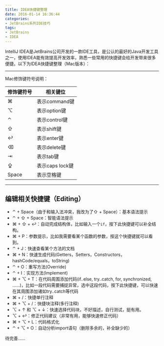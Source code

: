 ```yaml
---
title: IDEA快捷键整理
date: 2016-01-14 16:36:44
categories:
- JetBrains系列IDE技巧
tags:
- JetBrains
- IDEA
---
```


IntelliJ IDEA是JetBrains公司开发的一款IDE工具，是公认的最好的Java开发工具之一，使用IDEA能有效提高开发效率，熟悉一些常用的快捷键会给开发带来很多便捷。以下为IDEA快捷键整理（Mac版本）：

<!--more-->

---

Mac修饰键符号说明：

|修饰键符号|相关键位|
|------|------|
|⌘|表示command键|
|⌥|表示option键|
|⌃|表示control键|
|⇧|表示shift键|
|↩︎|表示enter键|
|⌫|表示delete键|
|⇥|表示tab键|
|⇪|表示caps lock键|
|Space|表示空格键|

----------

## 编辑相关快捷键（Editing）

- ⌃ + Space（由于和输入法冲突，我改为了⇧ + Space）：基本语法提示
- ⌃ + ⇧ + Space：智能语法提示
- ⌘ + ⇧ + ↩︎：自动完成结构体，比如输入一个`if`，按下此快捷键可以补全结构。
- ⌘ + P：参数提示，比如我需要看某个函数的参数，按这个快捷键就可以看到。
- ⌃ + J：快速查看某个方法的文档
- ⌘ + N：快速生成代码(Getters，Setters，Constructors，hashCode/equals，toString)
- ⌃ + O：重写方法(Override)
- ⌃ + I：实现方法(Implement)
- ⌘ + ⌥ + T：在代码周围添加代码(if..else, try..catch, for, synchronized, ……)，比如一段代码需要捕捉异常，选中这段代码，按下此快捷键，可以快速在其周围添加诸如try..catch等代码
- ⌘ + /：快捷单行注释
- ⌘ + ⌥ + /：快捷块注释(多行注释)
- ⌥ + ↑ 和 ⌥ + ↓：快速选择代码块，不好描述，自行测试，挺有用。
- ⌥ + ↩︎：修正代码建议（非常有用，能够快速修正代码）
- ⌘ + ⌥ + L：代码格式化
- ⌃ + ⌥ + O：自动分析import语句（删除多余的，补全缺少的）

待完善……

